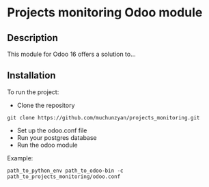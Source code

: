 # Projects monitoring Odoo module

## Description
This module for Odoo 16 offers a solution to...

## Installation
To run the project:
- Clone the repository
```commandline
git clone https://github.com/muchunzyan/projects_monitoring.git
```
- Set up the odoo.conf file
- Run your postgres database
- Run the odoo module

Example:
```commandline
path_to_python_env path_to_odoo-bin -c path_to_projects_monitoring/odoo.conf
```
